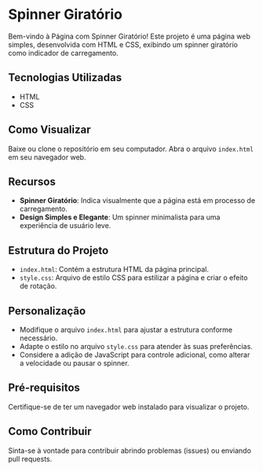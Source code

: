 # Spinner Giratório

Bem-vindo à Página com Spinner Giratório! Este projeto é uma página web simples, desenvolvida com HTML e CSS, exibindo um spinner giratório como indicador de carregamento.

## Tecnologias Utilizadas

- HTML
- CSS

## Como Visualizar

Baixe ou clone o repositório em seu computador.
Abra o arquivo `index.html` em seu navegador web.

## Recursos

- **Spinner Giratório**: Indica visualmente que a página está em processo de carregamento.
- **Design Simples e Elegante**: Um spinner minimalista para uma experiência de usuário leve.

## Estrutura do Projeto

- `index.html`: Contém a estrutura HTML da página principal.
- `style.css`: Arquivo de estilo CSS para estilizar a página e criar o efeito de rotação.

## Personalização

- Modifique o arquivo `index.html` para ajustar a estrutura conforme necessário.
- Adapte o estilo no arquivo `style.css` para atender às suas preferências.
- Considere a adição de JavaScript para controle adicional, como alterar a velocidade ou pausar o spinner.

## Pré-requisitos

Certifique-se de ter um navegador web instalado para visualizar o projeto.

## Como Contribuir

Sinta-se à vontade para contribuir abrindo problemas (issues) ou enviando pull requests.